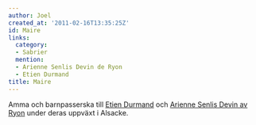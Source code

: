 ```yaml
---
author: Joel
created_at: '2011-02-16T13:35:25Z'
id: Maire
links:
  category:
  - Sabrier
  mention:
  - Arienne Senlis Devin de Ryon
  - Etien Durmand
title: Maire
---
```


Amma och barnpasserska till [Etien Durmand] och [Arienne Senlis Devin av Ryon] under deras uppväxt i
Alsacke.

  [Etien Durmand]: Etien_Durmand
  [Arienne Senlis Devin av Ryon]: Arienne_Senlis_Devin_de_Ryon
